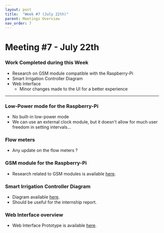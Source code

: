 ```yaml
---
layout: post
title:  "Week #7 (July 22th)"
parent: Meetings Overview
nav_order: 7
---
```


# Meeting #7 - July 22th

### Work Completed during this Week

- Research on GSM module compatible with the Raspberry-Pi
- Smart Irrigation Controller Diagram
- Web Interface
  - Minor changes made to the UI for a better experience

---

### Low-Power mode for the Raspberry-Pi

- No built-in low-power mode
- We can use an external clock module, but it doesn't allow for much user freedom in setting intervals...

### Flow meters

- Any update on the flow meters ?

### GSM module for the Raspberry-Pi

- Research related to GSM modules is available [here](https://hsandid.github.io/SmartIrrigationSystem/docs/Smart-Irrigation-Controller/Raspberry-Pi-GSM/).

### Smart Irrigation Controller Diagram

- Diagram available [here](https://hsandid.github.io/SmartIrrigationSystem/docs/Smart-Irrigation-Controller/).
- Should be useful for the internship report.

### Web Interface overview

- Web Interface Prototype is available [here](https://hsandid.github.io/SmartIrrigationController-WebInterface/).